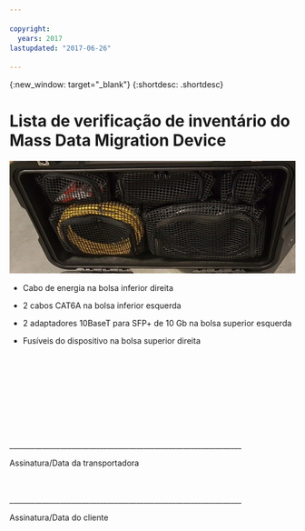 ```yaml
---

copyright:
  years: 2017
lastupdated: "2017-06-26"

---
```

{:new_window: target="_blank"}
{:shortdesc: .shortdesc}

# Lista de verificação de inventário do Mass Data Migration Device


![Inventário do Mass Data Migration](/images/MDMDeviceInventory.png)

-	Cabo de energia na bolsa inferior direita

-	2 cabos CAT6A na bolsa inferior esquerda

-	2 adaptadores 10BaseT para SFP+ de 10 Gb na bolsa superior esquerda

-	Fusíveis do dispositivo na bolsa superior direita

   
   
</br> 
</br> 
</br> 
</br> 
</br> 
</br> 
</br> 
</br> 
</hr>    
</br> 
________________________________________________________________ 

Assinatura/Data da transportadora


</br> 
</hr>
</br> 
________________________________________________________________ 

Assinatura/Data do cliente

